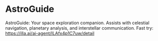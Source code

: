 # AstroGuide
AstroGuide: Your space exploration companion. Assists with celestial navigation, planetary analysis, and interstellar communication.
Fast try: https://illa.ai/ai-agent/ILAfx4p1C7uw/detail
